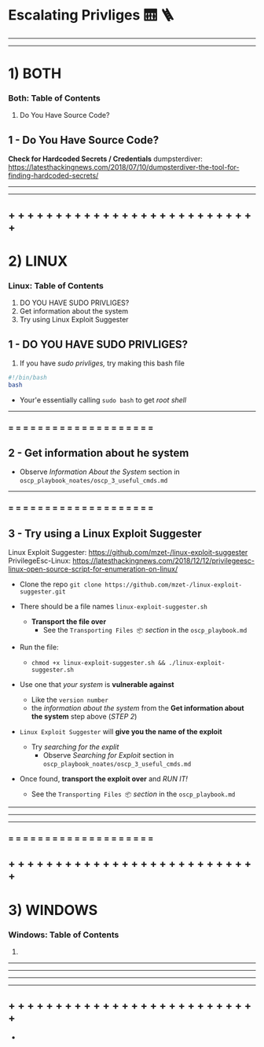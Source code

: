 # Escalating Privliges 🛗 🪜

---------------------------------------------------------------
---------------------------------------------------------------

# 1) BOTH 

### Both: Table of Contents 
   1. Do You Have Source Code? 
   
   

## 1 - Do You Have Source Code?

**Check for Hardcoded Secrets / Credentials**
dumpsterdiver: https://latesthackingnews.com/2018/07/10/dumpsterdiver-the-tool-for-finding-hardcoded-secrets/

---------------------------------------------------------------
---------------------------------------------------------------

## + + + + + + + + + + + + + + + + + + + + + + + + + + +
# 2) LINUX 

### Linux: Table of Contents 
   1. DO YOU HAVE SUDO PRIVLIGES?
   2. Get information about the system
   3. Try using Linux Exploit Suggester 
## 1 - DO YOU HAVE SUDO PRIVLIGES?

1. If you have _sudo privliges,_ try making this bash file 
  ```escalate.sh
  #!/bin/bash 
  bash
  ```
 - Your'e essentially calling `sudo bash` to get _root shell_

- - - - - - - - - - - - - - - - - - - - - - - - - - - -
### = = = = = = = = = = = = = = = = = = = =
## 2 - Get information about he system
  + Observe _Information About the System_ section
    in `oscp_playbook_noates/oscp_3_useful_cmds.md`
    
- - - - - - - - - - - - - - - - - - - - - - - - - - - -

### = = = = = = = = = = = = = = = = = = = =
## 3 - Try using a Linux Exploit Suggester
Linux Exploit Suggester: https://github.com/mzet-/linux-exploit-suggester
PrivilegeEsc-Linux: https://latesthackingnews.com/2018/12/12/privilegeesc-linux-open-source-script-for-enumeration-on-linux/

  + Clone the repo 
    `git clone https://github.com/mzet-/linux-exploit-suggester.git`
 
 
  + There should be a file names `linux-exploit-suggester.sh`
    - **Transport the file over**
      * See the `Transporting Files 📦` _section_ in the `oscp_playbook.md`
 
 
  + Run the file:
    - `chmod +x linux-exploit-suggester.sh && ./linux-exploit-suggester.sh`
 
 
  + Use one that _your system_ is **vulnerable against**
    - Like the `version number`
    - the _information about the system_ from the 
      **Get information about the system** step above (_STEP 2_)
 
 
  + `Linux Exploit Suggester` will **give you the name of the exploit**
    - Try _searching for the explit_
      * Observe _Searching for Exploit_ section
        in `oscp_playbook_noates/oscp_3_useful_cmds.md`
    
    
  + Once found, **transport the exploit over** and _RUN IT!_
    - See the `Transporting Files 📦` _section_ in the `oscp_playbook.md`
  
- - - - - - - - - - - - - - - - - - - - - - - - - - - -

---------------------------------------------------------------
---------------------------------------------------------------



### = = = = = = = = = = = = = = = = = = = =
## + + + + + + + + + + + + + + + + + + + + + + + + + + +
# 3) WINDOWS

### Windows: Table of Contents 
   1. 

- - - - - - - - - - - - - - - - - - - - - - - - - - - -

- - - - - - - - - - - - - - - - - - - - - - - - - - - -

---------------------------------------------------------------
---------------------------------------------------------------
 
## + + + + + + + + + + + + + + + + + + + + + + + + + + +
-
